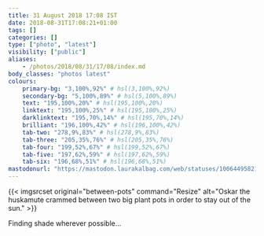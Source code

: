 ```yaml
---
title: 31 August 2018 17:08 IST
date: 2018-08-31T17:08:21+01:00
tags: []
categories: []
type: ["photo", "latest"]
visibility: ["public"]
aliases:
    - /photos/2018/08/31/17/08/index.md
body_classes: "photos latest"
colours:
    primary-bg: "3,100%,92%" # hsl(3,100%,92%)
    secondary-bg: "5,100%,89%" # hsl(5,100%,89%)
    text: "195,100%,20%" # hsl(195,100%,20%)
    linktext: "195,100%,25%" # hsl(195,100%,25%)
    darklinktext: "195,70%,14%" # hsl(195,70%,14%)
    brilliant: "196,100%,42%" # hsl(196,100%,42%)
    tab-two: "278,9%,83%" # hsl(278,9%,83%)
    tab-three: "205,35%,76%" # hsl(205,35%,76%)
    tab-four: "199,52%,67%" # hsl(199,52%,67%)
    tab-five: "197,62%,59%" # hsl(197,62%,59%)
    tab-six: "196,68%,51%" # hsl(196,68%,51%)
mastodonurl: "https://mastodon.laurakalbag.com/web/statuses/100644958218086712"
---
```


{{< imgsrcset original="between-pots" command="Resize" alt="Oskar the huskamute crammed between two big plant pots in order to stay out of the sun." >}}

Finding shade wherever possible…